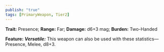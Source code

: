```yaml
---
publish: "true"
tags: [PrimaryWeapon, Tier2]
---
```

**Trait:** Presence; **Range:** Far; **Damage:** d6+3 mag; **Burden:** Two-Handed

**Feature:** ***Versatile:*** This weapon can also be used with these statistics—Presence, Melee, d8+3.
